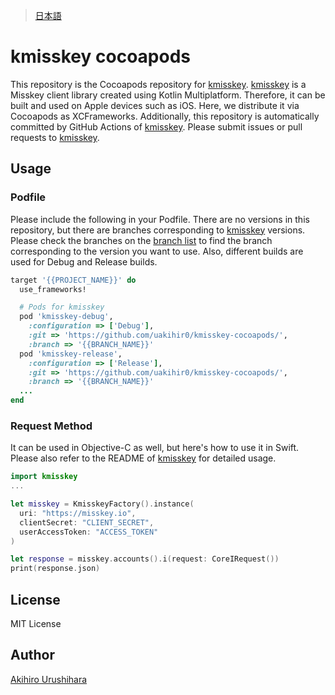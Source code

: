 > [日本語](./README_ja.md)

# kmisskey cocoapods

This repository is the Cocoapods repository for [kmisskey]. [kmisskey] is a Misskey client library created using Kotlin Multiplatform.
Therefore, it can be built and used on Apple devices such as iOS. Here, we distribute it via Cocoapods as XCFrameworks.
Additionally, this repository is automatically committed by GitHub Actions of [kmisskey]. Please submit issues or pull requests to [kmisskey].

## Usage

### Podfile

Please include the following in your Podfile.
There are no versions in this repository, but there are branches corresponding to [kmisskey] versions.
Please check the branches on the [branch list](https://github.com/uakihir0/kbsky-cocoapods/branches) to find the branch corresponding to the version you want to use.
Also, different builds are used for Debug and Release builds.

```ruby
target '{{PROJECT_NAME}}' do
  use_frameworks!

  # Pods for kmisskey
  pod 'kmisskey-debug', 
    :configuration => ['Debug'], 
    :git => 'https://github.com/uakihir0/kmisskey-cocoapods/', 
    :branch => '{{BRANCH_NAME}}'
  pod 'kmisskey-release', 
    :configuration => ['Release'], 
    :git => 'https://github.com/uakihir0/kmisskey-cocoapods/', 
    :branch => '{{BRANCH_NAME}}'
  ...
end
```

### Request Method

It can be used in Objective-C as well, but here's how to use it in Swift.
Please also refer to the README of [kmisskey] for detailed usage.

```swift
import kmisskey
...

let misskey = KmisskeyFactory().instance(
  uri: "https://misskey.io",
  clientSecret: "CLIENT_SECRET",
  userAccessToken: "ACCESS_TOKEN"
)

let response = misskey.accounts().i(request: CoreIRequest())
print(response.json)
```

## License

MIT License

## Author

[Akihiro Urushihara](https://github.com/uakihir0)


[kmisskey]: https://github.com/uakihir0/kmisskey
